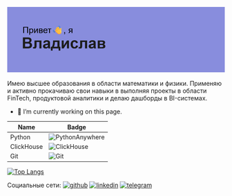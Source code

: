 ![Я Data Scientist!](https://github.com/v-makarov-code/v-makarov-code/blob/main/header.png)

Имею высшее образования в области математики и физики. Применяю и активно прокачиваю свои навыки в выполняя проекты в области FinTech, продуктовой аналитики и делаю дашборды в BI-системах. 

- 🔭 I’m currently working on this page. 

| Name       | Badge |
|-------------|--------|
| Python      | ![PythonAnywhere](https://img.shields.io/badge/pythonanywhere-%232F9FD7.svg?style=for-the-badge&logo=pythonanywhere&logoColor=151515)|
| ClickHouse  | ![ClickHouse](https://img.shields.io/badge/ClickHouse-FFCC01?style=for-the-badge&logo=clickhouse&logoColor=white)    |
| Git         | ![Git](https://img.shields.io/badge/git-%23F05033.svg?style=for-the-badge&logo=git&logoColor=white)  |


[![Top Langs](https://github-readme-stats.vercel.app/api/top-langs/?username=v-makarov-code&layout=compact)](https://github.com/anuraghazra/github-readme-stats)

Социальные сети:
[<img src='https://cdn.jsdelivr.net/npm/simple-icons@3.0.1/icons/github.svg' alt='github' height='40'>](https://github.com/https://github.com/v-makarov-code)  [<img src='https://cdn.jsdelivr.net/npm/simple-icons@3.0.1/icons/linkedin.svg' alt='linkedin' height='40'>](https://www.linkedin.com/in/https://www.linkedin.com/in/vladislav-makarov-aba956365//)  [<img src='https://cdn.jsdelivr.net/npm/simple-icons@3.0.1/icons/telegram.svg' alt='telegram' height='40'>](https://t.me/vlad_makar0v)  
